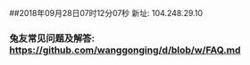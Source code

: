 ##2018年09月28日07时12分07秒 新址: 104.248.29.10
### 兔友常见问题及解答: https://github.com/wanggonging/d/blob/w/FAQ.md
